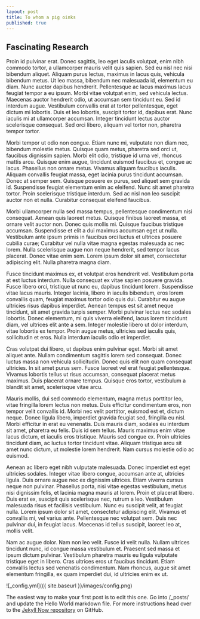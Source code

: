 ```yaml
---
layout: post
title: To whom a pig oinks
published: true
---
```


## Fascinating Research


Proin id pulvinar erat. Donec sagittis, leo eget iaculis volutpat, enim nibh commodo tortor, a ullamcorper mauris velit quis sapien. Sed eu nisl nec nisi bibendum aliquet. Aliquam purus lectus, maximus in lacus quis, vehicula bibendum metus. Ut leo massa, bibendum nec malesuada id, elementum eu diam. Nunc auctor dapibus hendrerit. Pellentesque ac lacus maximus lacus feugiat tempor a eu ipsum. Morbi vitae volutpat enim, sed vehicula lectus. Maecenas auctor hendrerit odio, ut accumsan sem tincidunt eu. Sed id interdum augue. Vestibulum convallis erat at tortor pellentesque, eget dictum mi lobortis. Duis et leo lobortis, suscipit tortor id, dapibus erat. Nunc iaculis mi at ullamcorper accumsan. Integer tincidunt lectus auctor scelerisque consequat. Sed orci libero, aliquam vel tortor non, pharetra tempor tortor.

Morbi tempor ut odio non congue. Etiam nunc mi, vulputate non diam nec, bibendum molestie metus. Quisque quam metus, pharetra sed orci ut, faucibus dignissim sapien. Morbi elit odio, tristique id urna vel, rhoncus mattis arcu. Quisque enim augue, tincidunt euismod faucibus et, congue ac lacus. Phasellus non ornare metus. Vivamus aliquam faucibus iaculis. Aliquam convallis feugiat massa, eget lacinia purus tincidunt accumsan. Donec at semper sem. Quisque posuere ex purus, sed aliquet sem gravida id. Suspendisse feugiat elementum enim ac eleifend. Nunc sit amet pharetra tortor. Proin scelerisque tristique interdum. Sed ac nisl non leo suscipit auctor non et nulla. Curabitur consequat eleifend faucibus.

Morbi ullamcorper nulla sed massa tempus, pellentesque condimentum nisi consequat. Aenean quis laoreet metus. Quisque finibus laoreet massa, et ornare velit auctor non. Donec quis mollis mi. Quisque faucibus tristique accumsan. Suspendisse et elit a dui maximus accumsan eget ut nulla. Vestibulum ante ipsum primis in faucibus orci luctus et ultrices posuere cubilia curae; Curabitur vel nulla vitae magna egestas malesuada ac nec lorem. Nulla scelerisque augue non neque hendrerit, sed tempor lacus placerat. Donec vitae enim sem. Lorem ipsum dolor sit amet, consectetur adipiscing elit. Nulla pharetra magna diam.

Fusce tincidunt maximus ex, et volutpat eros hendrerit vel. Vestibulum porta at est luctus interdum. Nulla consequat ex vitae sapien posuere gravida. Fusce libero orci, tristique ut nunc eu, dapibus tincidunt lorem. Suspendisse vitae lacus mauris. Integer lacinia, libero in iaculis bibendum, eros lorem convallis quam, feugiat maximus tortor odio quis dui. Curabitur eu augue ultricies risus dapibus imperdiet. Aenean tempus est sit amet neque tincidunt, sit amet gravida turpis semper. Morbi pulvinar lectus nec sodales lobortis. Donec elementum, mi quis viverra eleifend, lacus lorem tincidunt diam, vel ultrices elit ante a sem. Integer molestie libero ut dolor interdum, vitae lobortis ex tempor. Proin augue metus, ultricies sed iaculis quis, sollicitudin et eros. Nulla interdum iaculis odio et imperdiet.

Cras volutpat dui libero, ut dapibus enim pulvinar eget. Morbi sit amet aliquet ante. Nullam condimentum sagittis lorem sed consequat. Donec luctus massa non vehicula sollicitudin. Donec quis elit non quam consequat ultricies. In sit amet purus sem. Fusce laoreet vel erat feugiat pellentesque. Vivamus lobortis tellus ut risus accumsan, consequat placerat metus maximus. Duis placerat ornare tempus. Quisque eros tortor, vestibulum a blandit sit amet, scelerisque vitae arcu.

Mauris mollis, dui sed commodo elementum, magna metus porttitor leo, vitae fringilla lorem lectus non metus. Duis efficitur condimentum eros, non tempor velit convallis id. Morbi nec velit porttitor, euismod est et, dictum neque. Donec ligula libero, imperdiet gravida feugiat sed, fringilla eu nisl. Morbi efficitur in erat eu venenatis. Duis mauris diam, sodales eu interdum sit amet, pharetra eu felis. Duis id sem tellus. Mauris maximus enim vitae lacus dictum, et iaculis eros tristique. Mauris sed congue ex. Proin ultricies tincidunt diam, ac luctus tortor tincidunt vitae. Aliquam tristique arcu sit amet nunc dictum, ut molestie lorem hendrerit. Nam cursus molestie odio ac euismod.

Aenean ac libero eget nibh vulputate malesuada. Donec imperdiet est eget ultricies sodales. Integer vitae libero congue, accumsan ante at, ultricies ligula. Duis ornare augue nec ex dignissim ultrices. Etiam viverra cursus neque non pulvinar. Phasellus porta, nisi vitae egestas vestibulum, metus nisi dignissim felis, et lacinia magna mauris at lorem. Proin et placerat libero. Duis erat ex, suscipit quis scelerisque nec, rutrum a leo. Vestibulum malesuada risus et facilisis vestibulum. Nunc eu suscipit velit, at feugiat nulla. Lorem ipsum dolor sit amet, consectetur adipiscing elit. Vivamus et convallis mi, vel varius ante. Pellentesque nec volutpat sem. Duis nec pulvinar dui, in feugiat lacus. Maecenas id tellus suscipit, laoreet leo at, mollis velit.

Nam ac augue dolor. Nam non leo velit. Fusce id velit nulla. Nullam ultrices tincidunt nunc, id congue massa vestibulum et. Praesent sed massa et ipsum dictum pulvinar. Vestibulum pharetra mauris eu ligula vulputate tristique eget in libero. Cras ultrices eros ut faucibus tincidunt. Etiam convallis lectus sed venenatis condimentum. Nam rhoncus, augue sit amet elementum fringilla, ex quam imperdiet dui, id ultricies enim ex ut.

![_config.yml]({{ site.baseurl }}/images/config.png)

The easiest way to make your first post is to edit this one. Go into /_posts/ and update the Hello World markdown file. For more instructions head over to the [Jekyll Now repository](https://github.com/barryclark/jekyll-now) on GitHub.
